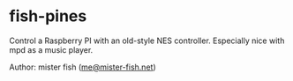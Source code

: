 # fish-pines
Control a Raspberry PI with an old-style NES controller. Especially nice with mpd as a music player.

Author: mister fish (me@mister-fish.net)

